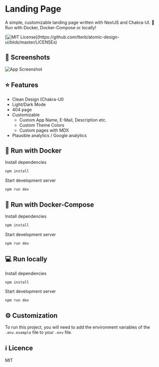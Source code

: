 # Landing Page

A simple, customizable landing page written with NextJS and Chakra-UI. 🛬  
Run with Docker, Docker-Compose or locally!

[![MIT License](https://img.shields.io/apm/l/atomic-design-ui.svg?)](https://github.com/tterb/atomic-design-ui/blob/master/LICENSEs)

## 🎨 Screenshots

![App Screenshot](https://via.placeholder.com/468x300?text=App+Screenshot+Here)

## ⭐ Features

- Clean Design (Chakra-UI)
- Light/Dark Mode
- 404 page
- Customizable
  - Custom App Name, E-Mail, Description etc.
  - Custom Theme Colors
  - Custom pages with MDX
- Plausible analytics / Google analytics

## 🐳 Run with Docker

Install dependencies

```bash
npm install
```

Start development server

```bash
npm run dev
```

## 🐳 Run with Docker-Compose

Install dependencies

```bash
npm install
```

Start development server

```bash
npm run dev
```

## 💻 Run locally

Install dependencies

```bash
npm install
```

Start development server

```bash
npm run dev
```

## ⚙ Customization

To run this project, you will need to add the environment variables of the `.env.example` file to your `.env` file.


## ℹ Licence

MIT